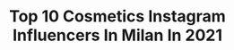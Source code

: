---
title: Top 10 Cosmetics Instagram Influencers In Milan In 2021
description: >-
  Find top cosmetics Instagram influencers in Milan in 2021. Most popular hashtags: #makeup #milano #fashion #style.
platform: Instagram
hits: 112
text_top: Discover the top-rated Instagram influencers on inBeat.
text_bottom: Our database has 112 Instagram influencers like this in Milan, Italy for you to contact.
profiles:
  - username: "mirkostendardi.official"
    fullname: >-
      Mirko Stendardi
    bio: >-
      🍾 #winelover 🇮🇹 italian lifestyle Info&Collabs📩 mirko.stendardi@gmail.com TIK TOK 🤙🏻
    location: "Italy"
    followers: 18184
    engagement: 650
    commentsToLikes: 0.086166
    id: ck6ufez1dwncy0j717p7pyuxb
    verified: false
    hashtags: "#italianmodel, #fashion, #blackandwhite, #fashionstyle"
  - username: "aly_makeup_"
    fullname: >-
      𝓐𝓵𝓲𝓬𝓮 💄 𝓑𝓮𝓪𝓾𝓽𝔂 𝓵𝓸𝓿𝓮𝓻💄
    bio: >-
      •#️⃣ #alymakeup •makeup artist/lover💄 •TOP 30 NYX F. AWARDS 2019 •✉️PRContact: alymakeup20081@gmail.com •D.CODE SIGMA: Alymakeup 10% •🇮🇹 MY YOUTUBE
    location: "Italy"
    followers: 8029
    engagement: 613
    commentsToLikes: 0.137926
    id: ck8tda59n2iro0j7826ecefl1
    verified: false
    hashtags: "#beautyeditorial, #nablacutiepalette, #nablacosmetics, #abibybox"
  - username: "elenapiink"
    fullname: >-
      Elena
    bio: >-
      Per info DM Cosmetic Dentist 📍Milan
    location: "Italy"
    followers: 46519
    engagement: 113
    commentsToLikes: 0.078763
    id: ckapcbmjq35wc0i789992n4ea
    verified: false
    hashtags: "#ootdmilano, #milano, #thesquaremilano, #albergo"
  - username: "andreea_tolomeiu"
    fullname: >-
      ANDREEA SET EL KOL
    bio: >-
      Ac Milan ❤️🖤 @acmilan #acmilan 📩 andreea.d@tolomeiu.com
    location: "Italy"
    followers: 62850
    engagement: 371
    commentsToLikes: 0.060815
    id: ck9wdfbl7fec80j78tkjgkmw3
    verified: false
    hashtags: "#milan, #milanista, #forzamilan, #acmilan"
  - username: "porziacarlone"
    fullname: >-
      Porzia Carlone
    bio: >-
      ❤️ Porzia | Beauty Creator 💋 💄 Make up obsessed 💄 💆‍♀️ Skincare lover 💆‍♀️ For collab or pr ➡️ porziacarl1988@gmail.com
    location: "Italy"
    followers: 7188
    engagement: 1277
    commentsToLikes: 0.288044
    id: ckaouniqt11nt0i78ywy1zyl9
    verified: false
    hashtags: "#makeupglam, #anastasiabeverlyhills, #anastasiabeverlyhillscosmetics, #lipstickoftheday"
  - username: "chiarabullo_makeup"
    fullname: >-
      CHIARA BULLO MAKE UP
    bio: >-
      Make-Up Artist & Hairstylist 💎 10+ years in Fashion industry, Commercial and Bridal 💎 Workshop, Masterclass and 1:1 📩 info@chiarabullomakeup.com
    location: "Italy"
    followers: 29689
    engagement: 920
    commentsToLikes: 0.050195
    id: ck5py5pigufv90i11h6mej8z8
    verified: false
    hashtags: "#purplemakeup, #foundationglowing, #smokeyeye, #colorfulglam"
  - username: "dam.doll"
    fullname: >-
      ∘✧₊⁺𝕯⁺₊✧∘
    bio: >-
      ℒ𝓊𝓃𝒶 𝒟𝒶𝓂 ℳ𝒶𝓀𝑒𝓊𝓅 ✨𝓣𝓲𝓳𝓾𝓪𝓷𝓪 / 𝓑𝓒✨
    location: "Italy"
    followers: 19501
    engagement: 263
    commentsToLikes: 0.006434
    id: ck0w3m0htu39h0i19qb8q8hlz
    verified: false
    hashtags: ""
  - username: "basic_gaia"
    fullname: >-
      Basic Gaia
    bio: >-
      ✨ 𝘽𝙞𝙪𝙩𝙞𝙜𝙪𝙧𝙪 𝙋𝙤𝙧𝙖𝙘𝙘𝙞𝙖 ✨ 💄 Web Creator & Beauty Junkie 📹 YouTube: Basic Gaia 🐰 #crueltyfree
    location: "Italy"
    followers: 175429
    engagement: 995
    commentsToLikes: 0.007357
    id: ck15rg9df7s540i19sy05o51c
    verified: false
    hashtags: "#basicfriday, #essenceupdate, #makebeautyfunathome, #gifted"
  - username: "thegeorgettist"
    fullname: >-
      GEORGETTE AMÈLIE SARNO®
    bio: >-
      🇮🇹🇺🇸 ◾ALCHEMY. ◾MEDITATION. ◾POSITIVE ENERGY. ◾PERSONAL REALIZATION. ◾TO EMERGE.
    location: "Italy"
    followers: 7230
    engagement: 1328
    commentsToLikes: 0.071342
    id: ckaoyv11oj7ms0i780ivw8icz
    verified: false
    hashtags: "#beauty, #instalike, #benessere, #avellino"
  - username: "giovanni_zummo"
    fullname: >-
      Giovanni Zummo
    bio: >-
      📩: giovanni.zummo96@gmail.com
    location: "Italy"
    followers: 18564
    engagement: 1012
    commentsToLikes: 0.016299
    id: ck5zz51vnb3ga0i14hy6tccg3
    verified: false
    hashtags: "#wet, #shooting, #makeup, #prolabacasa"
---